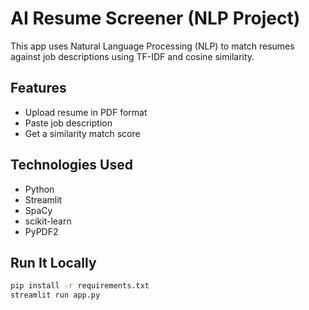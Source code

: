 # AI Resume Screener (NLP Project)

This app uses Natural Language Processing (NLP) to match resumes against job descriptions using TF-IDF and cosine similarity.

## Features
- Upload resume in PDF format
- Paste job description
- Get a similarity match score

## Technologies Used
- Python
- Streamlit
- SpaCy
- scikit-learn
- PyPDF2

## Run It Locally
```bash
pip install -r requirements.txt
streamlit run app.py
```
